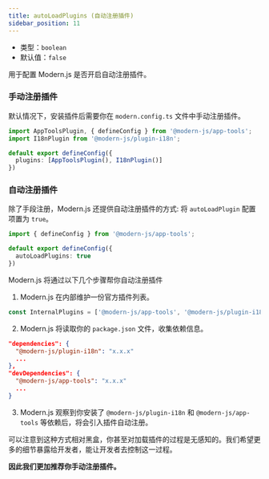 ```yaml
---
title: autoLoadPlugins (自动注册插件)
sidebar_position: 11
---
```


- 类型：`boolean`
- 默认值：`false`

用于配置 Modern.js 是否开启自动注册插件。

### 手动注册插件

默认情况下，安装插件后需要你在 `modern.config.ts` 文件中手动注册插件。

```ts title="modern.config.ts"
import AppToolsPlugin, { defineConfig } from '@modern-js/app-tools';
import I18nPlugin from '@modern-js/plugin-i18n';

default export defineConfig({
  plugins: [AppToolsPlugin(), I18nPlugin()]
})

```

### 自动注册插件

除了手段注册，Modern.js 还提供自动注册插件的方式: 将 `autoLoadPlugin` 配置项置为 `true`。

```ts title="modern.config.ts"
import { defineConfig } from '@modern-js/app-tools';

default export defineConfig({
  autoLoadPlugins: true
})
```

Modern.js 将通过以下几个步骤帮你自动注册插件

1. Modern.js 在内部维护一份官方插件列表。

```js
const InternalPlugins = ['@modern-js/app-tools', '@modern-js/plugin-i18n', ...];
```

2. Modern.js 将读取你的 `package.json` 文件，收集依赖信息。

```json title="package.json"
"dependencies": {
  "@modern-js/plugin-i18n": "x.x.x"
  ...
},
"devDependencies": {
  "@modern-js/app-tools": "x.x.x"
  ...
}
```

3. Modern.js 观察到你安装了 `@modern-js/plugin-i18n` 和 `@modern-js/app-tools` 等依赖后，将会引入插件自动注册。

可以注意到这种方式相对黑盒，你甚至对加载插件的过程是无感知的。我们希望更多的细节暴露给开发者，能让开发者去控制这一过程。

**因此我们更加推荐你手动注册插件。**
